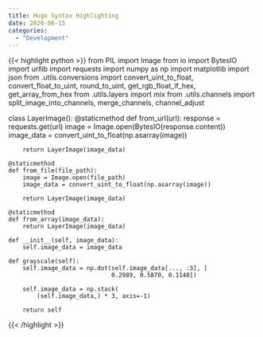 ```yaml
---
title: Hugo Syntax Highlighting
date: 2020-06-15
categories:
  - "Development"
---
```


{{< highlight python >}}
from PIL import Image
from io import BytesIO
import urllib
import requests
import numpy as np
import matplotlib
import json
from .utils.conversions import convert_uint_to_float, convert_float_to_uint, round_to_uint, get_rgb_float_if_hex, get_array_from_hex
from .utils.layers import mix
from .utils.channels import split_image_into_channels, merge_channels, channel_adjust


class LayerImage():
    @staticmethod
    def from_url(url):
        response = requests.get(url)
        image = Image.open(BytesIO(response.content))
        image_data = convert_uint_to_float(np.asarray(image))

        return LayerImage(image_data)

    @staticmethod
    def from_file(file_path):
        image = Image.open(file_path)
        image_data = convert_uint_to_float(np.asarray(image))

        return LayerImage(image_data)

    @staticmethod
    def from_array(image_data):
        return LayerImage(image_data)

    def __init__(self, image_data):
        self.image_data = image_data

    def grayscale(self):
        self.image_data = np.dot(self.image_data[..., :3], [
                                 0.2989, 0.5870, 0.1140])

        self.image_data = np.stack(
            (self.image_data,) * 3, axis=-1)

        return self
{{< /highlight >}}